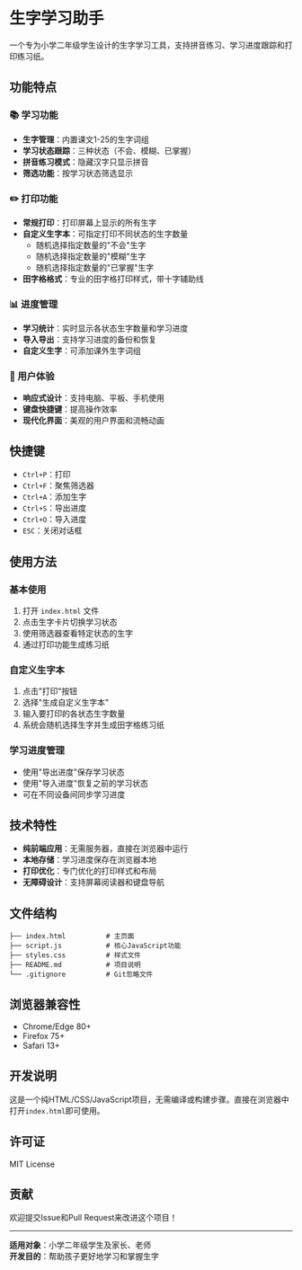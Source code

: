 # 生字学习助手

一个专为小学二年级学生设计的生字学习工具，支持拼音练习、学习进度跟踪和打印练习纸。

## 功能特点

### 📚 学习功能
- **生字管理**：内置课文1-25的生字词组
- **学习状态跟踪**：三种状态（不会、模糊、已掌握）
- **拼音练习模式**：隐藏汉字只显示拼音
- **筛选功能**：按学习状态筛选显示

### ✏️ 打印功能
- **常规打印**：打印屏幕上显示的所有生字
- **自定义生字本**：可指定打印不同状态的生字数量
  - 随机选择指定数量的"不会"生字
  - 随机选择指定数量的"模糊"生字  
  - 随机选择指定数量的"已掌握"生字
- **田字格格式**：专业的田字格打印样式，带十字辅助线

### 📊 进度管理
- **学习统计**：实时显示各状态生字数量和学习进度
- **导入导出**：支持学习进度的备份和恢复
- **自定义生字**：可添加课外生字词组

### 🎯 用户体验
- **响应式设计**：支持电脑、平板、手机使用
- **键盘快捷键**：提高操作效率
- **现代化界面**：美观的用户界面和流畅动画

## 快捷键

- `Ctrl+P`：打印
- `Ctrl+F`：聚焦筛选器
- `Ctrl+A`：添加生字
- `Ctrl+S`：导出进度
- `Ctrl+O`：导入进度
- `ESC`：关闭对话框

## 使用方法

### 基本使用
1. 打开 `index.html` 文件
2. 点击生字卡片切换学习状态
3. 使用筛选器查看特定状态的生字
4. 通过打印功能生成练习纸

### 自定义生字本
1. 点击"打印"按钮
2. 选择"生成自定义生字本"
3. 输入要打印的各状态生字数量
4. 系统会随机选择生字并生成田字格练习纸

### 学习进度管理
- 使用"导出进度"保存学习状态
- 使用"导入进度"恢复之前的学习状态
- 可在不同设备间同步学习进度

## 技术特性

- **纯前端应用**：无需服务器，直接在浏览器中运行
- **本地存储**：学习进度保存在浏览器本地
- **打印优化**：专门优化的打印样式和布局
- **无障碍设计**：支持屏幕阅读器和键盘导航

## 文件结构

```
├── index.html          # 主页面
├── script.js           # 核心JavaScript功能
├── styles.css          # 样式文件
├── README.md           # 项目说明
└── .gitignore          # Git忽略文件
```

## 浏览器兼容性

- Chrome/Edge 80+
- Firefox 75+
- Safari 13+

## 开发说明

这是一个纯HTML/CSS/JavaScript项目，无需编译或构建步骤。直接在浏览器中打开`index.html`即可使用。

## 许可证

MIT License

## 贡献

欢迎提交Issue和Pull Request来改进这个项目！

---

**适用对象**：小学二年级学生及家长、老师  
**开发目的**：帮助孩子更好地学习和掌握生字 